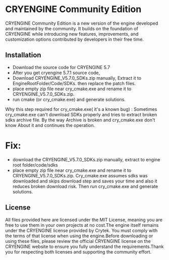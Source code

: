 # CRYENGINE Community Edition
CRYENGINE Community Edition is a new version of the engine developed and maintained by the community. It builds on the foundation of CRYENGINE while introducing new features, improvements, and customization options contributed by developers in their free time.
## Installation
- Download the source code for CRYENGINE 5.7
- After you get cryengine 5.7.1 source code, 
- Download  CRYENGINE_V5.7.0_SDKs.zip  manually,  Extract it to EngineRootFolder/Code/SDKs. then  replace the patch files.
- place empty zip file near cry_cmake.exe and rename it to CRYENGINE_V5.7.0_SDKs.zip.
- run cmake (or cry_cmake.exe) and generate solutions. 

Why this step required for cry_cmake.exe( it's a known bug) :
Sometimes cry_cmake.exe can't download SDKs properly and tries to extract broken sdks archive file. By the way Archive is broken and cry_cmake.exe don't know About it and continues the operation.

# Fix:
- download the CRYENGINE_V5.7.0_SDKs.zip manually, extract to engine root folder/code/sdks
- place empty zip file near cry_cmake.exe and rename it to CRYENGINE_V5.7.0_SDKs.zip. Cry_cmake.exe assumes sdks was downloaded and skips download step and saves your time and also it  reduces broken download risk. Then run cry_cmake.exe and generate solutions.

## License&nbsp;
All files provided here are licensed under the MIT License, meaning you are free to use them in your own projects at no cost.The engine itself remains under the CRYENGINE license provided by Crytek. You must comply with the terms of that license when using the engine.Before downloading or using these files, please review the official CRYENGINE license on the CRYENGINE website&nbsp;to ensure you fully understand the requirements.Thank you for respecting both licenses and supporting the community effort.
